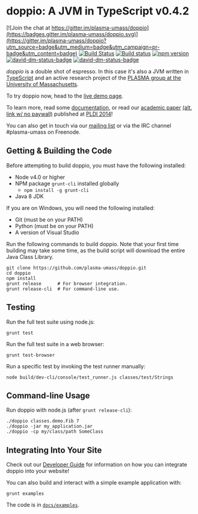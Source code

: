 doppio: A JVM in TypeScript v0.4.2
==================================

[![Join the chat at https://gitter.im/plasma-umass/doppio](https://badges.gitter.im/plasma-umass/doppio.svg)](https://gitter.im/plasma-umass/doppio?utm_source=badge&utm_medium=badge&utm_campaign=pr-badge&utm_content=badge)
[![Build Status](https://travis-ci.org/plasma-umass/doppio.svg?branch=master)](https://travis-ci.org/plasma-umass/doppio)
[![Build status](https://ci.appveyor.com/api/projects/status/tcwicbagl9xi3m6v?svg=true)](https://ci.appveyor.com/project/jvilk/doppio)
[![npm version](https://badge.fury.io/js/doppiojvm.svg)](https://badge.fury.io/js/doppiojvm)
[![david-dm-status-badge](https://david-dm.org/plasma-umass/doppio/master.svg)](https://david-dm.org/plasma-umass/doppio/master#info=dependencies&view=table)
[![david-dm-status-badge](https://david-dm.org/plasma-umass/doppio/master/dev-status.svg)](https://david-dm.org/plasma-umass/doppio/master#info=devDependencies&view=table)

_doppio_ is a double shot of espresso.
In this case it's also a JVM written in [TypeScript](http://www.typescriptlang.org/) and an active research project of the [PLASMA group at the University of Massachusetts](http://plasma.cs.umass.edu/).

To try doppio now, head to the [live demo page](http://plasma-umass.github.io/doppio-demo/).

To learn more, read some [documentation](docs), or read our [academic paper](http://dl.acm.org/citation.cfm?id=2594293) [(alt. link w/ no paywall)](https://plasma-umass.github.io/doppio-demo/paper.pdf) published at [PLDI 2014](http://conferences.inf.ed.ac.uk/pldi2014/)!

You can also get in touch via our [mailing list][mail] or via the IRC channel
\#plasma-umass on Freenode.

[mail]: https://groups.google.com/forum/?fromgroups#!forum/plasma-umass-gsoc

Getting & Building the Code
---------------------------

Before attempting to build doppio, you must have the following installed:
* Node v4.0 or higher
* NPM package `grunt-cli` installed globally
  * `npm install -g grunt-cli`
* Java 8 JDK

If you are on Windows, you will need the following installed:
* Git (must be on your PATH)
* Python (must be on your PATH)
* A version of Visual Studio

Run the following commands to build doppio. Note that your first time building may take some time, as the build script will download the entire Java Class Library.

    git clone https://github.com/plasma-umass/doppio.git
    cd doppio
    npm install
    grunt release      # For browser integration.
    grunt release-cli  # For command-line use.

Testing
-------

Run the full test suite using node.js:

    grunt test

Run the full test suite in a web browser:

    grunt test-browser

Run a specific test by invoking the test runner manually:

    node build/dev-cli/console/test_runner.js classes/test/Strings

Command-line Usage
------------------

Run doppio with node.js (after `grunt release-cli`):

    ./doppio classes.demo.Fib 7
    ./doppio -jar my_application.jar
    ./doppio -cp my/class/path SomeClass

Integrating Into Your Site
--------------------------

Check out our [Developer Guide](docs) for information on how you can integrate doppio into your website!

You can also build and interact with a simple example application with:

    grunt examples

The code is in [`docs/examples`](docs/examples).
